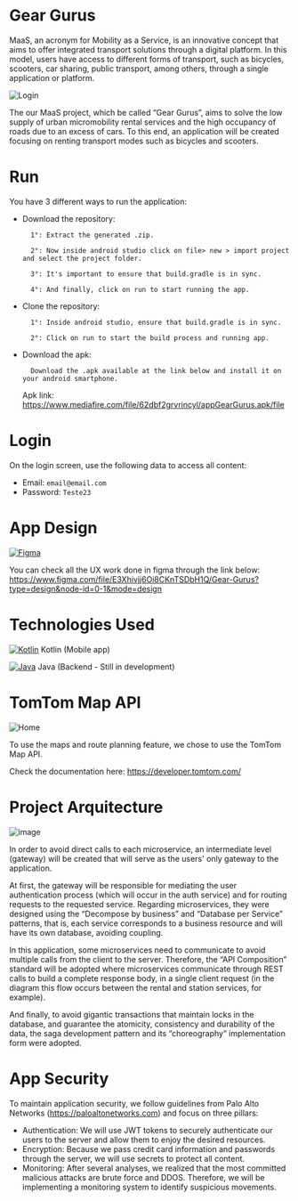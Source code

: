 # Gear Gurus

MaaS, an acronym for Mobility as a Service, is an innovative concept that aims to offer integrated transport solutions through a digital platform. In this model, users have access to different forms of transport, such as bicycles, scooters, car sharing, public transport, among others, through a single application or platform.

![Login](https://github.com/techGabrielBr/gear-gurus-kotlin/assets/89689001/ff21b688-874d-4234-8acb-82c644394422)

The our MaaS project, which be called “Gear Gurus”, aims to solve the low supply of urban micromobility rental services and the high occupancy of roads due to an excess of cars. To this end, an application will be created focusing on renting transport modes such as bicycles and scooters.

# Run

You have 3 different ways to run the application:

- Download the repository: 

        1°: Extract the generated .zip.

        2°: Now inside android studio click on file> new > import project and select the project folder.

        3°: It's important to ensure that build.gradle is in sync.

        4°: And finally, click on run to start running the app.

- Clone the repository:

        1°: Inside android studio, ensure that build.gradle is in sync.

        2°: Click on run to start the build process and running app.

- Download the apk: 

        Download the .apk available at the link below and install it on your android smartphone.
  Apk link: https://www.mediafire.com/file/62dbf2grvrincyl/appGearGurus.apk/file

# Login

On the login screen, use the following data to access all content:

- Email: `email@email.com`
- Password: `Teste23`

# App Design

[![Figma](https://skillicons.dev/icons?i=figma&theme=dark)](https://skillicons.dev)

You can check all the UX work done in figma through the link below: https://www.figma.com/file/E3Xhivjj6Oi8CKnTSDbH1Q/Gear-Gurus?type=design&node-id=0-1&mode=design

# Technologies Used

[![Kotlin](https://skillicons.dev/icons?i=kotlin&theme=dark)](https://skillicons.dev)
Kotlin (Mobile app)

[![Java](https://skillicons.dev/icons?i=java&theme=dark)](https://skillicons.dev)
Java (Backend - Still in development)

# TomTom Map API 

![Home](https://github.com/techGabrielBr/gear-gurus-kotlin/assets/89689001/ea46901c-81d2-4577-ae89-a9a045a9c91a)

To use the maps and route planning feature, we chose to use the TomTom Map API.

Check the documentation here: https://developer.tomtom.com/

# Project Arquitecture

![image](https://github.com/techGabrielBr/gear-gurus-kotlin/assets/89689001/fab36a36-96d9-4d0d-ac61-4e250e696a85)

In order to avoid direct calls to each microservice, an intermediate level (gateway) will be created that will serve as the users' only gateway to the application.

At first, the gateway will be responsible for mediating the user authentication process (which will occur in the auth service) and for routing requests to the requested service.
Regarding microservices, they were designed using the “Decompose by business” and “Database per Service” patterns, that is, each service corresponds to a business resource and will have its own database, avoiding coupling.

In this application, some microservices need to communicate to avoid multiple calls from the client to the server. Therefore, the “API Composition” standard will be adopted where microservices communicate through REST calls to build a complete response body, in a single client request (in the diagram this flow occurs between the rental and station services, for example).

And finally, to avoid gigantic transactions that maintain locks in the database, and guarantee the atomicity, consistency and durability of the data, the saga development pattern and its “choreography” implementation form were adopted.

# App Security

To maintain application security, we follow guidelines from Palo Alto Networks (https://paloaltonetworks.com) and focus on three pillars:

- Authentication:
        We will use JWT tokens to securely authenticate our users to the server and allow them to enjoy the desired resources.
- Encryption: 
        Because we pass credit card information and passwords through the server, we will use secrets to protect all content.
- Monitoring: 
        After several analyses, we realized that the most committed malicious attacks are brute force and DDOS. 
        Therefore, we will be implementing a monitoring system to identify suspicious movements. 
